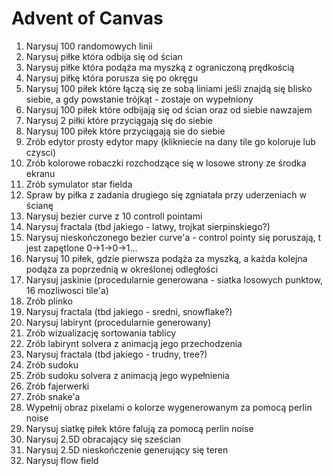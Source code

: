 # Advent of Canvas

1. Narysuj 100 randomowych linii
1. Narysuj piłke która odbija się od ścian
1. Narysuj piłke która podąża ma myszką z ograniczoną prędkością
1. Narysuj piłkę która porusza się po okręgu
1. Narysuj 100 piłek które łączą się ze sobą liniami jeśli znajdą się blisko siebie, a gdy powstanie trójkąt - zostaje on wypełniony
1. Narysuj 100 piłek które odbijają się od ścian oraz od siebie nawzajem
1. Narysuj 2 piłki które przyciągają się do siebie
1. Narysuj 100 piłek które przyciągają sie do siebie
1. Zrób edytor prosty edytor mapy (klikniecie na dany tile go koloruje lub czysci)
1. Zrób kolorowe robaczki rozchodzące się w losowe strony ze środka ekranu
1. Zrób symulator star fielda
1. Spraw by piłka z zadania drugiego się zgniatała przy uderzeniach w ścianę
1. Narysuj bezier curve z 10 controll pointami
1. Narysuj fractala (tbd jakiego - latwy, trojkat sierpinskiego?)
1. Narysuj nieskończonego bezier curve'a - control pointy się poruszają, t jest zapętlone 0->1->0->1...
1. Narysuj 10 piłek, gdzie pierwsza podąża za myszką, a każda kolejna podąża za poprzednią w określonej odległości
1. Narysuj jaskinie (procedularnie generowana - siatka losowych punktow, 16 mozliwosci tile'a)
1. Zrób plinko
1. Narysuj fractala (tbd jakiego - sredni, snowflake?)
1. Narysuj labirynt (procedularnie generowany)
1. Zrób wizualizację sortowania tablicy
1. Zrób labirynt solvera z animacją jego przechodzenia
1. Narysuj fractala (tbd jakiego - trudny, tree?)
1. Zrób sudoku
1. Zrób sudoku solvera z animacją jego wypełnienia
1. Zrób fajerwerki
1. Zrób snake'a
1. Wypełnij obraz pixelami o kolorze wygenerowanym za pomocą perlin noise
1. Narysuj siatkę piłek które falują za pomocą perlin noise
1. Narysuj 2.5D obracający się sześcian
1. Narysuj 2.5D nieskończenie generujący się teren
1. Narysuj flow field
